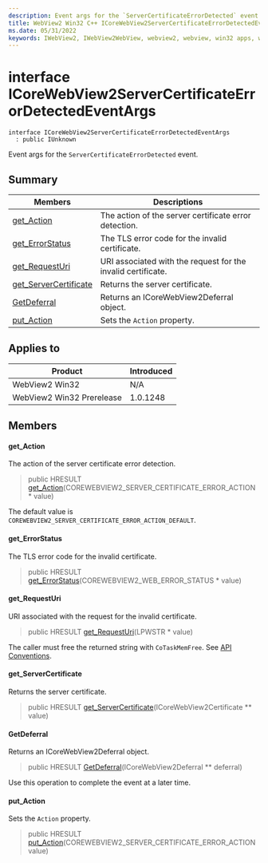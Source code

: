 ```yaml
---
description: Event args for the `ServerCertificateErrorDetected` event.
title: WebView2 Win32 C++ ICoreWebView2ServerCertificateErrorDetectedEventArgs
ms.date: 05/31/2022
keywords: IWebView2, IWebView2WebView, webview2, webview, win32 apps, win32, edge, ICoreWebView2, ICoreWebView2Controller, browser control, edge html, ICoreWebView2ServerCertificateErrorDetectedEventArgs
---
```


# interface ICoreWebView2ServerCertificateErrorDetectedEventArgs

```
interface ICoreWebView2ServerCertificateErrorDetectedEventArgs
  : public IUnknown
```

Event args for the `ServerCertificateErrorDetected` event.

## Summary

 Members                        | Descriptions
--------------------------------|---------------------------------------------
[get_Action](#get_action) | The action of the server certificate error detection.
[get_ErrorStatus](#get_errorstatus) | The TLS error code for the invalid certificate.
[get_RequestUri](#get_requesturi) | URI associated with the request for the invalid certificate.
[get_ServerCertificate](#get_servercertificate) | Returns the server certificate.
[GetDeferral](#getdeferral) | Returns an ICoreWebView2Deferral object.
[put_Action](#put_action) | Sets the `Action` property.

## Applies to

Product                         | Introduced
--------------------------------|---------------------------------------------
WebView2 Win32            |    N/A
WebView2 Win32 Prerelease |    1.0.1248

## Members

#### get_Action

The action of the server certificate error detection.

> public HRESULT [get_Action](#get_action)(COREWEBVIEW2_SERVER_CERTIFICATE_ERROR_ACTION * value)

The default value is `COREWEBVIEW2_SERVER_CERTIFICATE_ERROR_ACTION_DEFAULT`.

#### get_ErrorStatus

The TLS error code for the invalid certificate.

> public HRESULT [get_ErrorStatus](#get_errorstatus)(COREWEBVIEW2_WEB_ERROR_STATUS * value)

#### get_RequestUri

URI associated with the request for the invalid certificate.

> public HRESULT [get_RequestUri](#get_requesturi)(LPWSTR * value)

The caller must free the returned string with `CoTaskMemFree`. See [API Conventions](/microsoft-edge/webview2/concepts/win32-api-conventions#strings).

#### get_ServerCertificate

Returns the server certificate.

> public HRESULT [get_ServerCertificate](#get_servercertificate)(ICoreWebView2Certificate ** value)

#### GetDeferral

Returns an ICoreWebView2Deferral object.

> public HRESULT [GetDeferral](#getdeferral)(ICoreWebView2Deferral ** deferral)

Use this operation to complete the event at a later time.

#### put_Action

Sets the `Action` property.

> public HRESULT [put_Action](#put_action)(COREWEBVIEW2_SERVER_CERTIFICATE_ERROR_ACTION value)

